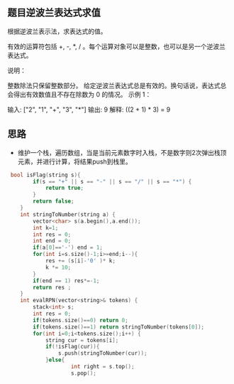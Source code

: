 ## 题目逆波兰表达式求值

根据逆波兰表示法，求表达式的值。

有效的运算符包括 +, -, *, / 。每个运算对象可以是整数，也可以是另一个逆波兰表达式。

说明：

整数除法只保留整数部分。
给定逆波兰表达式总是有效的。换句话说，表达式总会得出有效数值且不存在除数为 0 的情况。
示例 1：

输入: ["2", "1", "+", "3", "*"]
输出: 9
解释: ((2 + 1) * 3) = 9

## 思路
- 维护一个栈，遍历数组，当是当前元素数字时入栈，不是数字则2次弹出栈顶元素，并进行计算，将结果push到栈里。
```c++
 bool isFlag(string s){
        if(s == "+" || s == "-" || s == "/" || s == "*") {
            return true;
        }
        return false;
    }
    int stringToNumber(string a) {
        vector<char> s(a.begin(),a.end());
        int k=1;
        int res = 0;
        int end = 0;
        if(a[0]=='-') end = 1;
        for(int i=s.size()-1;i>=end;i--){
            res += (s[i]-'0' )* k;
            k *= 10;
        }
        if(end == 1) res*=-1;
        return res ;
    }
    int evalRPN(vector<string>& tokens) {
        stack<int> s;
        int res = 0;
        if(tokens.size()==0) return 0;
        if(tokens.size()==1) return stringToNumber(tokens[0]);
        for(int i=0;i<tokens.size();i++) {
            string cur = tokens[i];
            if(!isFlag(cur)){
                s.push(stringToNumber(cur));
            }else{
                    int right = s.top();
                    s.pop();
    
```